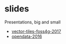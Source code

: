 # slides
Presentations, big and small

- [vector-tiles-foss4g-2017](vector-tiles-foss4g-2017)
- [opendata-2016](opendata-2016)
